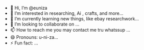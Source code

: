 - 👋 Hi, I’m @euniza
- 👀 I’m interested in researching, Ai , crafts, and more...
- 🌱 I’m currently learning new things, like ebay researchwork...
- 💞️ I’m looking to collaborate on ...
- 📫 How to reach me you may contact me tru whatssup ...
- 😄 Pronouns: u-ni-za...
- ⚡ Fun fact: ...

<!---
euniza21/euniza21 is a ✨ special ✨ repository because its `README.md` (this file) appears on your GitHub profile.
You can click the Preview link to take a look at your changes.
--->
